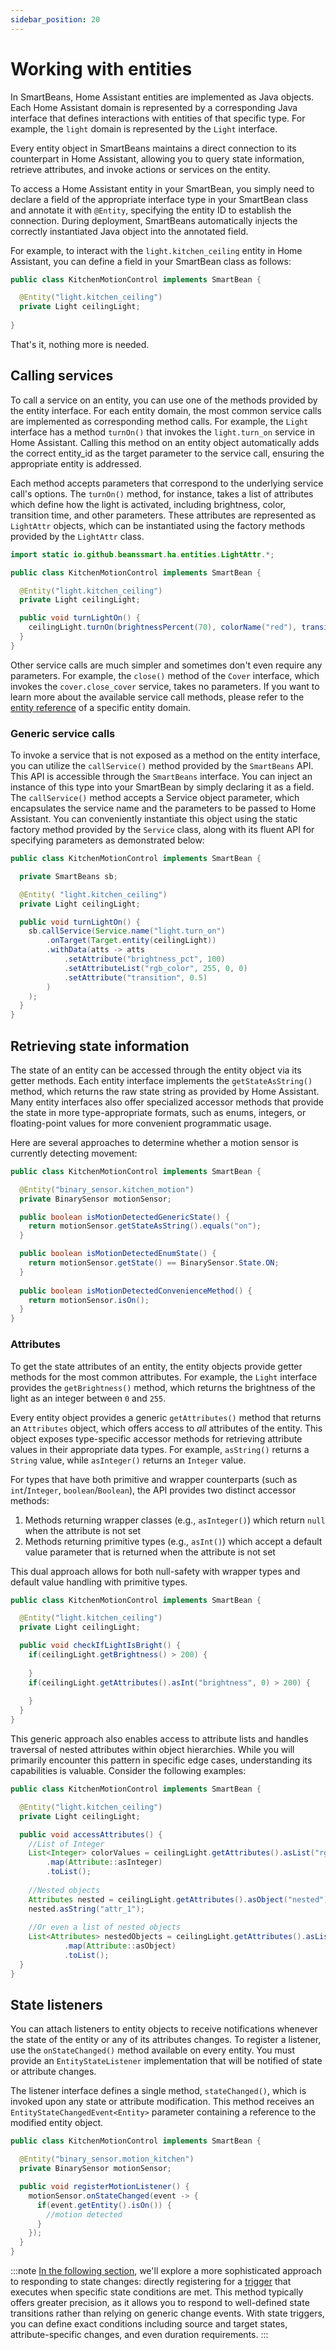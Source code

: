 ```yaml
---
sidebar_position: 20
---
```


# Working with entities

In SmartBeans, Home Assistant entities are implemented as Java objects. Each Home Assistant domain is represented by a 
corresponding Java interface that defines interactions with entities of that specific type. For example, the `light` 
domain is represented by the `Light` interface.

Every entity object in SmartBeans maintains a direct connection to its counterpart in Home Assistant, allowing you to 
query state information, retrieve attributes, and invoke actions or services on the entity.

To access a Home Assistant entity in your SmartBean, you simply need to declare a field of the appropriate interface 
type in your SmartBean class and annotate it with `@Entity`, specifying the entity ID to establish the connection. 
During deployment, SmartBeans automatically injects the correctly instantiated Java object into the annotated field.

For example, to interact with the `light.kitchen_ceiling` entity in Home Assistant, you can define a field in your 
SmartBean class as follows:

````java
public class KitchenMotionControl implements SmartBean {

  @Entity("light.kitchen_ceiling")
  private Light ceilingLight;
  
}
````

That's it, nothing more is needed.

## Calling services

To call a service on an entity, you can use one of the methods provided by the entity interface. For each entity domain,
the most common service calls are implemented as corresponding method calls. For example, the `Light` interface has
a method `turnOn()` that invokes the `light.turn_on` service in Home Assistant. Calling this method on an entity
object automatically adds the correct entity_id as the target parameter to the service call, ensuring the appropriate 
entity is addressed.

Each method accepts parameters that correspond to the underlying service call's options. The `turnOn()` method, for
instance, takes a list of attributes which define how the light is activated, including brightness, color, transition 
time, and other parameters. These attributes are represented as `LightAttr` objects, which can be instantiated using the 
factory methods provided by the `LightAttr` class.

````java
import static io.github.beanssmart.ha.entities.LightAttr.*;

public class KitchenMotionControl implements SmartBean {

  @Entity("light.kitchen_ceiling")
  private Light ceilingLight;

  public void turnLightOn() {
    ceilingLight.turnOn(brightnessPercent(70), colorName("red"), transition(Duration.ofMillis(500)));
  }
}
````

Other service calls are much simpler and sometimes don't even require any parameters. For example, the `close()` method 
of the `Cover` interface, which invokes the `cover.close_cover` service, takes no parameters. If you want to learn more
about the available service call methods, please refer to the [entity reference](../reference/entities) of a specific 
entity domain.

### Generic service calls

To invoke a service that is not exposed as a method on the entity interface, you can utilize the `callService()` method 
provided by the `SmartBeans` API. This API is accessible through the `SmartBeans` interface. You can inject an instance of 
this type into your SmartBean by simply declaring it as a field. The `callService()` method accepts a Service object 
parameter, which encapsulates the service name and the parameters to be passed to Home Assistant. You can conveniently 
instantiate this object using the static factory method provided by the `Service` class, along with its fluent API for
specifying parameters as demonstrated below:

````java
public class KitchenMotionControl implements SmartBean {

  private SmartBeans sb;

  @Entity( "light.kitchen_ceiling")
  private Light ceilingLight;

  public void turnLightOn() {
    sb.callService(Service.name("light.turn_on")
        .onTarget(Target.entity(ceilingLight))
        .withData(atts -> atts
            .setAttribute("brightness_pct", 100)
            .setAttributeList("rgb_color", 255, 0, 0)
            .setAttribute("transition", 0.5)
        )
    );
  }
}
````

## Retrieving state information

The state of an entity can be accessed through the entity object via its getter methods. Each entity interface 
implements the `getStateAsString()` method, which returns the raw state string as provided by Home Assistant. Many 
entity interfaces also offer specialized accessor methods that provide the state in more type-appropriate formats, such 
as enums, integers, or floating-point values for more convenient programmatic usage.

Here are several approaches to determine whether a motion sensor is currently detecting movement:

````java
public class KitchenMotionControl implements SmartBean {

  @Entity("binary_sensor.kitchen_motion")
  private BinarySensor motionSensor;

  public boolean isMotionDetectedGenericState() {
    return motionSensor.getStateAsString().equals("on");
  }

  public boolean isMotionDetectedEnumState() {
    return motionSensor.getState() == BinarySensor.State.ON;
  }
  
  public boolean isMotionDetectedConvenienceMethod() {
    return motionSensor.isOn();
  }
}
````

### Attributes

To get the state attributes of an entity, the entity objects provide getter methods for the most common attributes. 
For example, the `Light` interface provides the `getBrightness()` method, which returns the brightness of the light 
as an integer between `0` and `255`.

Every entity object provides a generic `getAttributes()` method that returns an `Attributes` object, which offers access
to _all_ attributes of the entity. This object exposes type-specific accessor methods for retrieving attribute values in 
their appropriate data types. For example, `asString()` returns a `String` value, while `asInteger()` returns an `Integer` 
value.

For types that have both primitive and wrapper counterparts (such as `int`/`Integer`, `boolean`/`Boolean`), the API 
provides two distinct accessor methods:
1. Methods returning wrapper classes (e.g., `asInteger()`) which return `null` when the attribute is not set
2. Methods returning primitive types (e.g., `asInt()`) which accept a default value parameter that is returned when 
   the attribute is not set

This dual approach allows for both null-safety with wrapper types and default value handling with primitive types.

````java
public class KitchenMotionControl implements SmartBean {

  @Entity("light.kitchen_ceiling")
  private Light ceilingLight;

  public void checkIfLightIsBright() {
    if(ceilingLight.getBrightness() > 200) {
      
    }
    if(ceilingLight.getAttributes().asInt("brightness", 0) > 200) {
      
    }
  }
}
````

This generic approach also enables access to attribute lists and handles traversal of nested attributes within object 
hierarchies. While you will primarily encounter this pattern in specific edge cases, understanding its capabilities is 
valuable. Consider the following examples:

````java
public class KitchenMotionControl implements SmartBean {

  @Entity("light.kitchen_ceiling")
  private Light ceilingLight;

  public void accessAttributes() {
    //List of Integer
    List<Integer> colorValues = ceilingLight.getAttributes().asList("rgbColor").stream()
        .map(Attribute::asInteger)
        .toList();
    
    //Nested objects
    Attributes nested = ceilingLight.getAttributes().asObject("nested");
    nested.asString("attr_1");
    
    //Or even a list of nested objects
    List<Attributes> nestedObjects = ceilingLight.getAttributes().asList("nested_list").stream()
            .map(Attribute::asObject)
            .toList();
  }
}
````

## State listeners

You can attach listeners to entity objects to receive notifications whenever the state of the entity or any of its 
attributes changes. To register a listener, use the `onStateChanged()` method available on every entity. You must 
provide an `EntityStateListener` implementation that will be notified of state or attribute changes. 

The listener interface defines a single method, `stateChanged()`, which is invoked upon any state or attribute 
modification. This method receives an `EntityStateChangedEvent<Entity>` parameter containing a reference to the modified
entity object.

````java
public class KitchenMotionControl implements SmartBean {

  @Entity("binary_sensor.motion_kitchen")
  private BinarySensor motionSensor;

  public void registerMotionListener() {
    motionSensor.onStateChanged(event -> {
      if(event.getEntity().isOn()) {
        //motion detected
      }
    });
  }
}
````
:::note
[In the following section](trigger), we'll explore a more sophisticated approach to responding to state changes: directly
registering for a [trigger](trigger) that executes when specific state conditions are met. This method typically offers
greater precision, as it allows you to respond to well-defined state transitions rather than relying on generic change
events. With state triggers, you can define exact conditions including source and target states, attribute-specific
changes, and even duration requirements.
:::

